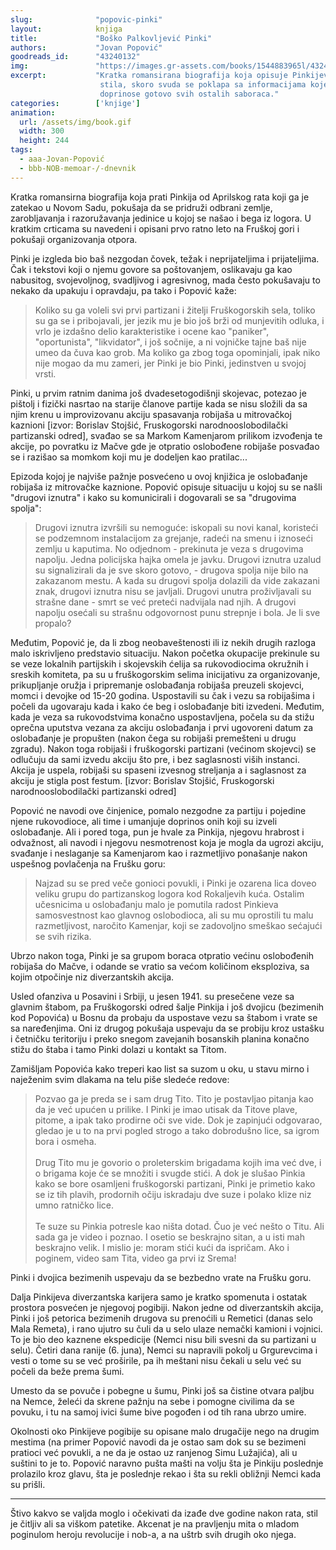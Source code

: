 ```yaml
---
slug:              "popovic-pinki"
layout:            knjiga
title:             "Boško Palkovljević Pinki"
authors:           "Jovan Popović"
goodreads_id:      "43240132"
img:               "https://images.gr-assets.com/books/1544883965l/43240132.jpg"
excerpt:           "Kratka romansirana biografija koja opisuje Pinkijevo učešće u ratu. Čitljivog ali pomalo patetičnog 
                    stila, skoro svuda se poklapa sa informacijama koje imam iz drugih izvora ali izostavlja imena i 
                    doprinose gotovo svih ostalih saboraca."
categories:        ['knjige']
animation:
  url: /assets/img/book.gif
  width: 300
  height: 244
tags:
  - aaa-Jovan-Popović
  - bbb-NOB-memoar-/-dnevnik
---
```


Kratka romansirna biografija koja prati Pinkija od Aprilskog rata koji ga je zatekao u Novom Sadu, pokušaja da se 
pridruži odbrani zemlje, zarobljavanja i razoružavanja jedinice u kojoj se našao i bega iz logora. U kratkim crticama
su navedeni i opisani prvo ratno leto na Fruškoj gori i pokušaji organizovanja otpora.

Pinki je izgleda bio baš nezgodan čovek, težak i neprijateljima i prijateljima. Čak i tekstovi koji o njemu govore sa
poštovanjem, oslikavaju ga kao nabusitog, svojevoljnog, svadljivog i agresivnog, mada često pokušavaju to nekako da
upakuju i opravdaju, pa tako i Popović kaže:

<blockquote>
Koliko su ga voleli svi prvi partizani i žitelji Fruškogorskih sela, toliko su ga se i pribojavali, jer jezik 
mu je bio još brži od munjevitih odluka, i vrlo je izdašno delio karakteristike i ocene kao "paniker", "oportunista", 
"likvidator", i još sočnije, a ni vojničke tajne baš nije umeo da čuva kao grob. Ma koliko ga zbog toga opominjali, ipak 
niko nije mogao da mu zameri, jer Pinki je bio Pinki, jedinstven u svojoj vrsti.
</blockquote>

Pinki, u prvim ratnim danima još dvadesetogodišnji skojevac, potezao je pištolj i fizički nasrtao na starije članove 
partije kada se nisu složili da sa njim krenu u improvizovanu akciju spasavanja robijaša u mitrovačkoj kaznioni [izvor:
Borislav Stojšić, Fruskogorski narodnooslobodilački partizanski odred], svađao se sa Markom Kamenjarom prilikom izvođenja
te akcije, po povratku iz Mačve gde je otpratio oslobođene robijaše posvađao se i razišao sa momkom koji mu je dodeljen
kao pratilac...

Epizoda kojoj je najviše pažnje posvećeno u ovoj knjižica je oslobađanje robijaša iz mitrovačke kaznione. Popović opisuje
situaciju u kojoj su se našli "drugovi iznutra" i kako su komunicirali i dogovarali se sa "drugovima spolja":

<blockquote>
Drugovi iznutra izvršili su nemoguće: iskopali su novi kanal, koristeći se podzemnom instalacijom za grejanje, radeći
na smenu i iznoseći zemlju u kaputima. No odjednom - prekinuta je veza s drugovima napolju. Jedna policijska hajka
omela je javku. Drugovi iznutra uzalud su signalizirali da je sve skoro gotovo, - drugova spolja nije bilo na zakazanom
mestu. A kada su drugovi spolja dolazili da vide zakazani znak, drugovi iznutra nisu se javljali. Drugovi unutra 
proživljavali su strašne dane - smrt se već preteći nadvijala nad njih. A drugovi napolju osećali su strašnu 
odgovornost punu strepnje i bola. Je li sve propalo?
</blockquote>
    
Međutim, Popović je, da li zbog neobaveštenosti ili iz nekih drugih razloga malo iskrivljeno predstavio situaciju. Nakon
početka okupacije prekinule su se veze lokalnih partijskih i skojevskih ćelija sa rukovodiocima okružnih i sreskih 
komiteta, pa su u fruškogorskim selima inicijativu za organizovanje, prikupljanje oružja i pripremanje oslobađanja robijaša
preuzeli skojevci, momci i devojke od 15-20 godina. Uspostavili su čak i vezu sa robijašima i počeli da ugovaraju kada i
kako će beg i oslobađanje biti izvedeni. Međutim, kada je veza sa rukovodstvima konačno uspostavljena, počela su da stižu
oprečna uputstva vezana za akciju oslobađanja i prvi ugovoreni datum za oslobađanje je propušten (nakon čega su robijaši
premešteni u drugu zgradu). Nakon toga robijaši i fruškogorski partizani (većinom skojevci) se odlučuju da sami izvedu
akciju što pre, i bez saglasnosti viših instanci. Akcija je uspela, robijaši su spaseni izvesnog streljanja a i saglasnost
za akciju je stigla post festum. [izvor: Borislav Stojšić, Fruskogorski narodnooslobodilački partizanski odred]

Popović ne navodi ove činjenice, pomalo nezgodne za partiju i pojedine njene rukovodioce, ali time i umanjuje doprinos 
onih koji su izveli oslobađanje. Ali i pored toga, pun je hvale za Pinkija, njegovu hrabrost i odvažnost, ali navodi
i njegovu nesmotrenost koja je mogla da ugrozi akciju, svađanje i neslaganje sa Kamenjarom kao i razmetljivo ponašanje
nakon uspešnog povlačenja na Frušku goru:
    
<blockquote>    
Najzad su se pred veče gonioci povukli, i Pinki je ozarena lica doveo veliku grupu do partizanskog logora kod
Rokaljevih kuća. Ostalim učesnicima u oslobađanju malo je pomutila radost Pinkieva samosvestnost kao glavnog
oslobodioca, ali su mu oprostili tu malu razmetljivost, naročito Kamenjar, koji se zadovoljno smeškao sećajući se 
svih rizika.
</blockquote>

Ubrzo nakon toga, Pinki je sa grupom boraca otpratio većinu oslobođenih robijaša do Mačve, i odande se vratio sa većom
količinom eksploziva, sa kojim otpočinje niz diverzantskih akcija.

Usled ofanziva u Posavini i Srbiji, u jesen 1941. su presečene veze sa glavnim štabom, pa Fruškogorski 
odred šalje Pinkija i još dvojicu (bezimenih kod Popovića) u Bosnu da probaju da uspostave vezu sa štabom i vrate se sa 
naređenjima. Oni iz drugog pokušaja uspevaju da se probiju kroz ustašku i četničku teritoriju i preko snegom zavejanih bosanskih planina
konačno stižu do štaba i tamo Pinki dolazi u kontakt sa Titom. 

Zamišljam Popovića kako treperi kao list sa suzom u oku, u stavu mirno i naježenim svim dlakama na telu piše sledeće redove:
    
<blockquote>    
Pozvao ga je preda se i sam drug Tito. Tito je postavljao pitanja kao da je već upućen u prilike. I Pinki je imao 
utisak da Titove plave, pitome, a ipak tako prodirne oči sve vide. Dok je zapinjući odgovarao, gledao je u to na
prvi pogled strogo a tako dobrodušno lice, sa igrom bora i osmeha.
<br><br>
Drug Tito mu je govorio o proleterskim brigadama kojih ima već dve, i o brigama koje će se množiti i svugde stići.
A dok je slušao Pinkia kako se bore osamljeni fruškogorski partizani, Pinki je primetio kako se iz tih plavih,
prodornih očiju iskradaju dve suze i polako klize niz umno ratničko lice.
<br><br>
Te suze su Pinkia potresle kao ništa dotad. Čuo je već nešto o Titu. Ali sada ga je video i poznao. I osetio se
beskrajno sitan, a u isti mah beskrajno velik. I mislio je: moram stići kući da ispričam. Ako i poginem, video sam
Tita, video ga prvi iz Srema!
</blockquote>
    
Pinki i dvojica bezimenih uspevaju da se bezbedno vrate na Frušku goru.

Dalja Pinkijeva diverzantska karijera samo je kratko spomenuta i ostatak prostora posvećen je njegovoj pogibiji. Nakon 
jedne od diverzantskih akcija, Pinki i još petorica bezimenih drugova su prenoćili u Remetici (danas selo Mala Remeta),
i rano ujutro su čuli da u selo ulaze nemački kamioni i vojnici. To je bio deo kaznene ekspedicije (Nemci nisu bili 
svesni da su partizani u selu). Četiri dana ranije (6. juna), Nemci su napravili pokolj u Grgurevcima i vesti o tome su se
već proširile, pa ih meštani nisu čekali u selu već su počeli da beže prema šumi. 

Umesto da se povuče i pobegne u šumu, Pinki još sa čistine otvara paljbu na Nemce, želeći da skrene pažnju na sebe i 
pomogne civilima da se povuku, i tu na samoj ivici šume bive pogođen i od tih rana ubrzo umire.

Okolnosti oko Pinkijeve pogibije su opisane malo drugačije nego na drugim mestima (na primer Popović navodi da je ostao
sam dok su se bezimeni pratioci već povukli, a ne da je ostao uz ranjenog Simu Lužajića), ali u suštini to je to. Popović 
naravno pušta mašti na volju šta je Pinkiju poslednje prolazilo kroz glavu, šta je poslednje rekao i šta su rekli obližnji
Nemci kada su prišli.

* * *

Štivo kakvo se valjda moglo i očekivati da izađe dve godine nakon rata, stil je čitljiv ali sa viškom patetike. Akcenat
je na pravljenju mita o mladom poginulom heroju revolucije i nob-a, a na uštrb svih drugih oko njega.